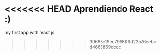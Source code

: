 <<<<<<< HEAD
Aprendiendo React :)
=======
my first app with react js
>>>>>>> 30683c19ec7998ffffd23b76eebcd4663869dccc
